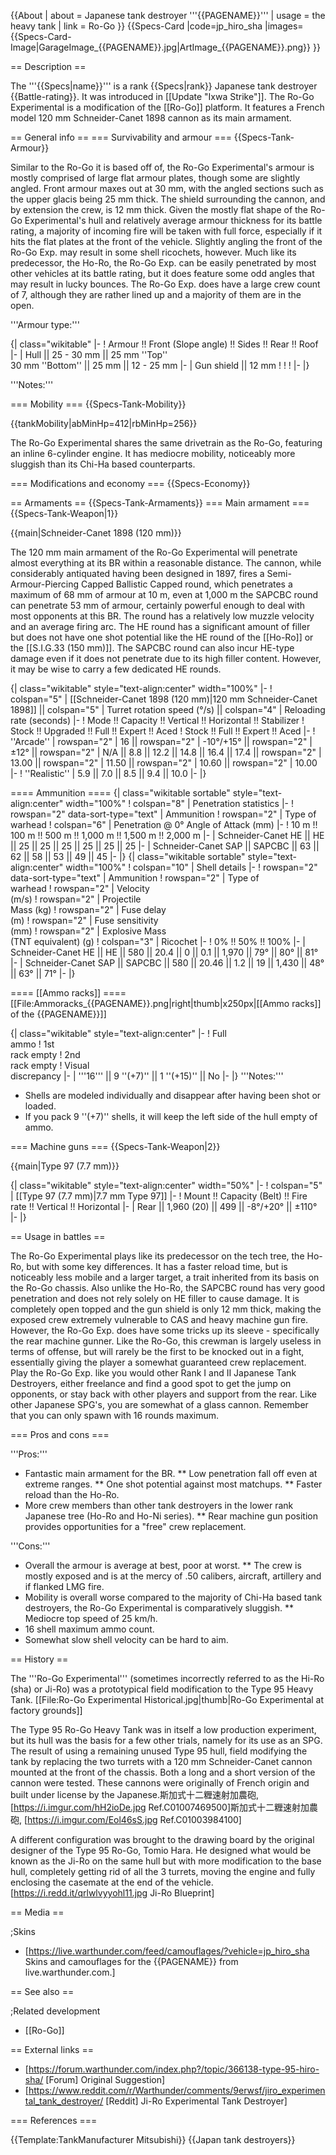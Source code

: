 {{About
| about = Japanese tank destroyer '''{{PAGENAME}}'''
| usage = the heavy tank
| link = Ro-Go
}}
{{Specs-Card
|code=jp_hiro_sha
|images={{Specs-Card-Image|GarageImage_{{PAGENAME}}.jpg|ArtImage_{{PAGENAME}}.png}}
}}

== Description ==
<!-- ''In the description, the first part should be about the history of the creation and combat usage of the vehicle, as well as its key features. In the second part, tell the reader about the ground vehicle in the game. Insert a screenshot of the vehicle, so that if the novice player does not remember the vehicle by name, he will immediately understand what kind of vehicle the article is talking about.'' -->
The '''{{Specs|name}}''' is a rank {{Specs|rank}} Japanese tank destroyer {{Battle-rating}}. It was introduced in [[Update "Ixwa Strike"]]. The Ro-Go Experimental is a modification of the [[Ro-Go]] platform. It features a French model 120 mm Schneider-Canet 1898 cannon as its main armament.

== General info ==
=== Survivability and armour ===
{{Specs-Tank-Armour}}
<!-- ''Describe armour protection. Note the most well protected and key weak areas. Appreciate the layout of modules as well as the number and location of crew members. Is the level of armour protection sufficient, is the placement of modules helpful for survival in combat? If necessary use a visual template to indicate the most secure and weak zones of the armour.'' -->
Similar to the Ro-Go it is based off of, the Ro-Go Experimental's armour is mostly comprised of large flat armour plates, though some are slightly angled. Front armour maxes out at 30 mm, with the angled sections such as the upper glacis being 25 mm thick. The shield surrounding the cannon, and by extension the crew, is 12 mm thick. Given the mostly flat shape of the Ro-Go Experimental's hull and relatively average armour thickness for its battle rating, a majority of incoming fire will be taken with full force, especially if it hits the flat plates at the front of the vehicle. Slightly angling the front of the Ro-Go Exp. may result in some shell ricochets, however. Much like its predecessor, the Ho-Ro, the Ro-Go Exp. can be easily penetrated by most other vehicles at its battle rating, but it does feature some odd angles that may result in lucky bounces. The Ro-Go Exp. does have a large crew count of 7, although they are rather lined up and a majority of them are in the open.

'''Armour type:''' <!-- The types of armour present on the vehicle and their general locations -->
<!-- Example: * Rolled homogeneous armour (Front, Side, Rear, Hull roof)
* Cast homogeneous armour (Turret, Transmission area) -->

{| class="wikitable"
|-
! Armour !! Front (Slope angle) !! Sides !! Rear !! Roof
|-
| Hull || 25 - 30 mm || 25 mm ''Top'' <br> 30 mm ''Bottom'' || 25 mm || 12 - 25 mm
|-
| Gun shield || 12 mm
!
!
!
|-
|}

'''Notes:''' <!-- Any additional notes which the user needs to be aware of -->
<!-- Example: * Suspension wheels are 20 mm thick, tracks are 30 mm thick, and torsion bars are 60 mm thick. -->

=== Mobility ===
{{Specs-Tank-Mobility}}
<!-- ''Write about the mobility of the ground vehicle. Estimate the specific power and manoeuvrability, as well as the maximum speed forwards and backwards.'' -->

{{tankMobility|abMinHp=412|rbMinHp=256}}

The Ro-Go Experimental shares the same drivetrain as the Ro-Go, featuring an inline 6-cylinder engine. It has mediocre mobility, noticeably more sluggish than its Chi-Ha based counterparts.

=== Modifications and economy ===
{{Specs-Economy}}

== Armaments ==
{{Specs-Tank-Armaments}}
=== Main armament ===
{{Specs-Tank-Weapon|1}}
<!-- ''Give the reader information about the characteristics of the main gun. Assess its effectiveness in a battle based on the reloading speed, ballistics and the power of shells. Do not forget about the flexibility of the fire, that is how quickly the cannon can be aimed at the target, open fire on it and aim at another enemy. Add a link to the main article on the gun: <code><nowiki>{{main|Name of the weapon}}</nowiki></code>. Describe in general terms the ammunition available for the main gun. Give advice on how to use them and how to fill the ammunition storage.'' -->
{{main|Schneider-Canet 1898 (120 mm)}}

The 120 mm main armament of the Ro-Go Experimental will penetrate almost everything at its BR within a reasonable distance. The cannon, while considerably antiquated having been designed in 1897, fires a Semi-Armour-Piercing Capped Ballistic Capped round, which penetrates a maximum of 68 mm of armour at 10 m, even at 1,000 m the SAPCBC round can penetrate 53 mm of armour, certainly powerful enough to deal with most opponents at this BR. The round has a relatively low muzzle velocity and an average firing arc. The HE round has a significant amount of filler but does not have one shot potential like the HE round of the [[Ho-Ro]] or the [[S.I.G.33 (150 mm)]]. The SAPCBC round can also incur HE-type damage even if it does not penetrate due to its high filler content. However, it may be wise to carry a few dedicated HE rounds.

{| class="wikitable" style="text-align:center" width="100%"
|-
! colspan="5" | [[Schneider-Canet 1898 (120 mm)|120 mm Schneider-Canet 1898]] || colspan="5" | Turret rotation speed (°/s) || colspan="4" | Reloading rate (seconds)
|-
! Mode !! Capacity !! Vertical !! Horizontal !! Stabilizer
! Stock !! Upgraded !! Full !! Expert !! Aced
! Stock !! Full !! Expert !! Aced
|-
! ''Arcade''
| rowspan="2" | 16 || rowspan="2" | -10°/+15° || rowspan="2" | ±12° || rowspan="2" | N/A || 8.8 || 12.2 || 14.8 || 16.4 || 17.4 || rowspan="2" | 13.00 || rowspan="2" | 11.50 || rowspan="2" | 10.60 || rowspan="2" | 10.00
|-
! ''Realistic''
| 5.9 || 7.0 || 8.5 || 9.4 || 10.0
|-
|}

==== Ammunition ====
{| class="wikitable sortable" style="text-align:center" width="100%"
! colspan="8" | Penetration statistics
|-
! rowspan="2" data-sort-type="text" | Ammunition
! rowspan="2" | Type of<br>warhead
! colspan="6" | Penetration @ 0° Angle of Attack (mm)
|-
! 10 m !! 100 m !! 500 m !! 1,000 m !! 1,500 m !! 2,000 m
|-
| Schneider-Canet HE || HE || 25 || 25 || 25 || 25 || 25 || 25
|-
| Schneider-Canet SAP || SAPCBC || 63 || 62 || 58 || 53 || 49 || 45
|-
|}
{| class="wikitable sortable" style="text-align:center" width="100%"
! colspan="10" | Shell details
|-
! rowspan="2" data-sort-type="text" | Ammunition
! rowspan="2" | Type of<br>warhead
! rowspan="2" | Velocity<br>(m/s)
! rowspan="2" | Projectile<br>Mass (kg)
! rowspan="2" | Fuse delay<br>(m)
! rowspan="2" | Fuse sensitivity<br>(mm)
! rowspan="2" | Explosive Mass<br>(TNT equivalent) (g)
! colspan="3" | Ricochet
|-
! 0% !! 50% !! 100%
|-
| Schneider-Canet HE || HE || 580 || 20.4 || 0 || 0.1 || 1,970 || 79° || 80° || 81°
|-
| Schneider-Canet SAP || SAPCBC || 580 || 20.46 || 1.2 || 19 || 1,430 || 48° || 63° || 71°
|-
|}

==== [[Ammo racks]] ====
[[File:Ammoracks_{{PAGENAME}}.png|right|thumb|x250px|[[Ammo racks]] of the {{PAGENAME}}]]
<!-- '''Last updated: 2.15.1.70''' -->
{| class="wikitable" style="text-align:center"
|-
! Full<br>ammo
! 1st<br>rack empty
! 2nd<br>rack empty
! Visual<br>discrepancy
|-
| '''16''' || 9&nbsp;''(+7)'' || 1&nbsp;''(+15)'' || No
|-
|}
'''Notes:'''

* Shells are modeled individually and disappear after having been shot or loaded.
* If you pack 9&nbsp;''(+7)'' shells, it will keep the left side of the hull empty of ammo.

=== Machine guns ===
{{Specs-Tank-Weapon|2}}
<!-- ''Offensive and anti-aircraft machine guns not only allow you to fight some aircraft but also are effective against lightly armoured vehicles. Evaluate machine guns and give recommendations on its use.'' -->
{{main|Type 97 (7.7 mm)}}

{| class="wikitable" style="text-align:center" width="50%"
|-
! colspan="5" | [[Type 97 (7.7 mm)|7.7 mm Type 97]]
|-
! Mount !! Capacity (Belt) !! Fire rate !! Vertical !! Horizontal
|-
| Rear || 1,960 (20) || 499 || -8°/+20° || ±110°
|-
|}

== Usage in battles ==
<!-- ''Describe the tactics of playing in the vehicle, the features of using vehicles in the team and advice on tactics. Refrain from creating a "guide" - do not impose a single point of view but instead give the reader food for thought. Describe the most dangerous enemies and give recommendations on fighting them. If necessary, note the specifics of the game in different modes (AB, RB, SB).'' -->
The Ro-Go Experimental plays like its predecessor on the tech tree, the Ho-Ro, but with some key differences. It has a faster reload time, but is noticeably less mobile and a larger target, a trait inherited from its basis on the Ro-Go chassis. Also unlike the Ho-Ro, the SAPCBC round has very good penetration and does not rely solely on HE filler to cause damage. It is completely open topped and the gun shield is only 12 mm thick, making the exposed crew extremely vulnerable to CAS and heavy machine gun fire. However, the Ro-Go Exp. does have some tricks up its sleeve - specifically the rear machine gunner. Like the Ro-Go, this crewman is largely useless in terms of offense, but will rarely be the first to be knocked out in a fight, essentially giving the player a somewhat guaranteed crew replacement. Play the Ro-Go Exp. like you would other Rank I and II Japanese Tank Destroyers, either freelance and find a good spot to get the jump on opponents, or stay back with other players and support from the rear. Like other Japanese SPG's, you are somewhat of a glass cannon. Remember that you can only spawn with 16 rounds maximum.

=== Pros and cons ===
<!-- ''Summarise and briefly evaluate the vehicle in terms of its characteristics and combat effectiveness. Mark its pros and cons in a bulleted list. Try not to use more than 6 points for each of the characteristics. Avoid using categorical definitions such as "bad", "good" and the like - use substitutions with softer forms such as "inadequate" and "effective".'' -->

'''Pros:'''

* Fantastic main armament for the BR.
** Low penetration fall off even at extreme ranges.
** One shot potential against most matchups.
** Faster reload than the Ho-Ro.
* More crew members than other tank destroyers in the lower rank Japanese tree (Ho-Ro and Ho-Ni series).
** Rear machine gun position provides opportunities for a "free" crew replacement.

'''Cons:'''

* Overall the armour is average at best, poor at worst.
** The crew is mostly exposed and is at the mercy of .50 calibers, aircraft, artillery and if flanked LMG fire.
* Mobility is overall worse compared to the majority of Chi-Ha based tank destroyers, the Ro-Go Experimental is comparatively sluggish.
** Mediocre top speed of 25 km/h.
* 16 shell maximum ammo count.
* Somewhat slow shell velocity can be hard to aim.

== History ==
<!-- ''Describe the history of the creation and combat usage of the vehicle in more detail than in the introduction. If the historical reference turns out to be too long, take it to a separate article, taking a link to the article about the vehicle and adding a block "/History" (example: <nowiki>https://wiki.warthunder.com/(Vehicle-name)/History</nowiki>) and add a link to it here using the <code>main</code> template. Be sure to reference text and sources by using <code><nowiki><ref></ref></nowiki></code>, as well as adding them at the end of the article with <code><nowiki><references /></nowiki></code>. This section may also include the vehicle's dev blog entry (if applicable) and the in-game encyclopedia description (under <code><nowiki>=== In-game description ===</nowiki></code>, also if applicable).'' -->

The '''Ro-Go Experimental''' (sometimes incorrectly referred to as the Hi-Ro (sha) or Ji-Ro) was a prototypical field modification to the Type 95 Heavy Tank.
[[File:Ro-Go Experimental Historical.jpg|thumb|Ro-Go Experimental at factory grounds]]

The Type 95 Ro-Go Heavy Tank was in itself a low production experiment, but its hull was the basis for a few other trials, namely for its use as an SPG. The result of using a remaining unused Type 95 hull, field modifying the tank by replacing the two turrets with a 120 mm Schneider-Canet cannon mounted at the front of the chassis. Both a long and a short version of the cannon were tested. These cannons were originally of French origin and built under license by the Japanese.<ref>斯加式十二糎速射加農砲, [https://i.imgur.com/hH2ioDe.jpg Ref.C01007469500]</ref><ref>斯加式十二糎速射加農砲, [https://i.imgur.com/Eol46sS.jpg Ref.C01003984100]</ref>

A different configuration was brought to the drawing board by the original designer of the Type 95 Ro-Go, Tomio Hara. He designed what would be known as the Ji-Ro on the same hull but with more modification to the base hull, completely getting rid of all the 3 turrets, moving the engine and fully enclosing the casemate at the end of the vehicle.<ref>[https://i.redd.it/qrlwlvyyohl11.jpg Ji-Ro Blueprint]</ref>

== Media ==
<!-- ''Excellent additions to the article would be video guides, screenshots from the game, and photos.'' -->

;Skins

* [https://live.warthunder.com/feed/camouflages/?vehicle=jp_hiro_sha Skins and camouflages for the {{PAGENAME}} from live.warthunder.com.]

== See also ==
<!-- ''Links to the articles on the War Thunder Wiki that you think will be useful for the reader, for example:''
* ''reference to the series of the vehicles;''
* ''links to approximate analogues of other nations and research trees.'' -->

;Related development

* [[Ro-Go]]

== External links ==
<!-- ''Paste links to sources and external resources, such as:''
* ''topic on the official game forum;''
* ''other literature.'' -->

* [https://forum.warthunder.com/index.php?/topic/366138-type-95-hiro-sha/ <nowiki>[Forum]</nowiki> Original Suggestion]
* [https://www.reddit.com/r/Warthunder/comments/9erwsf/jiro_experimental_tank_destroyer/ <nowiki>[Reddit]</nowiki> Ji-Ro Experimental Tank Destroyer]

=== References ===
<references />

{{Template:TankManufacturer Mitsubishi}}
{{Japan tank destroyers}}